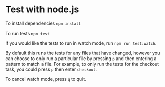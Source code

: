 Test with node.js
=================

To install dependencies
`npm install`

To run tests
`npm test`

If you would like the tests to run in watch mode, run `npm run test:watch`.

By default this runs the tests for any files that have changed, however you can choose to only run a particular file by pressing `p` and then entering a pattern to match a file. For example, to only run the tests for the checkout task, you could press `p` then enter `checkout`.

To cancel watch mode, press `q` to quit.